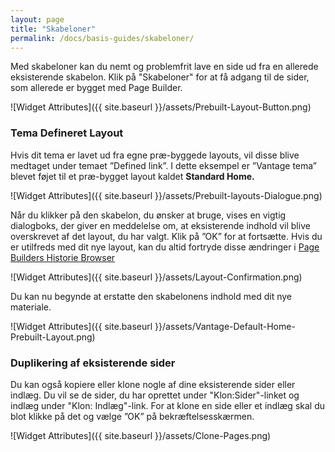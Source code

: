 ```yaml
---
layout: page
title: "Skabeloner"
permalink: /docs/basis-guides/skabeloner/
---
```


Med skabeloner kan du nemt og problemfrit lave en side ud fra en allerede eksisterende skabelon. Klik på "Skabeloner" for at få adgang til de sider, som allerede er bygget med Page Builder.

![Widget Attributes]({{ site.baseurl }}/assets/Prebuilt-Layout-Button.png)

### Tema Defineret Layout

Hvis dit tema er lavet ud fra egne præ-byggede layouts, vil disse blive medtaget under temaet ”Defined link”. I dette eksempel er ”Vantage tema” blevet føjet til et præ-bygget layout kaldet **Standard Home.**

![Widget Attributes]({{ site.baseurl }}/assets/Prebuilt-layouts-Dialogue.png)

Når du klikker på den skabelon, du ønsker at bruge, vises en vigtig dialogboks, der giver en meddelelse om, at eksisterende indhold vil blive overskrevet af det layout, du har valgt. Klik på ”OK” for at fortsætte. Hvis du er utilfreds med dit nye layout, kan du altid fortryde disse ændringer i [Page Builders Historie Browser](#)

![Widget Attributes]({{ site.baseurl }}/assets/Layout-Confirmation.png)

Du kan nu begynde at erstatte den skabelonens indhold med dit nye materiale.

![Widget Attributes]({{ site.baseurl }}/assets/Vantage-Default-Home-Prebuilt-Layout.png)


### Duplikering af eksisterende sider

Du kan også kopiere eller klone nogle af ​​dine eksisterende sider eller indlæg. Du vil se de sider, du har oprettet under "Klon: ​​Sider"-linket og indlæg under "Klon: ​​Indlæg"-link. For at klone en side eller et indlæg skal du blot klikke på det og vælge ”OK” på bekræftelsesskærmen.

![Widget Attributes]({{ site.baseurl }}/assets/Clone-Pages.png)
